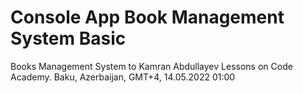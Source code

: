 # Console App Book Management System Basic
Books Management System to
Kamran Abdullayev Lessons
on Code Academy. 
Baku, Azerbaijan, GMT+4, 14.05.2022 01:00
